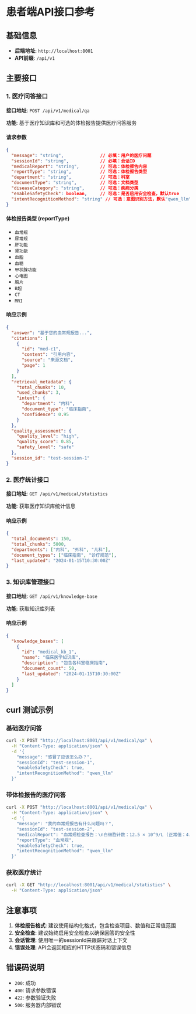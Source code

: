 # 患者端API接口参考

## 基础信息
- **后端地址**: `http://localhost:8001`
- **API前缀**: `/api/v1`

## 主要接口

### 1. 医疗问答接口

**接口地址**: `POST /api/v1/medical/qa`

**功能**: 基于医疗知识库和可选的体检报告提供医疗问答服务

#### 请求参数

```json
{
  "message": "string",              // 必填：用户的医疗问题
  "sessionId": "string",            // 必填：会话ID
  "medicalReport": "string",        // 可选：体检报告内容
  "reportType": "string",           // 可选：体检报告类型
  "department": "string",           // 可选：科室
  "documentType": "string",         // 可选：文档类型
  "diseaseCategory": "string",      // 可选：疾病分类
  "enableSafetyCheck": boolean,     // 可选：是否启用安全检查，默认true
  "intentRecognitionMethod": "string" // 可选：意图识别方法，默认"qwen_llm"
}
```

#### 体检报告类型 (reportType)
- `血常规`
- `尿常规`
- `肝功能`
- `肾功能`
- `血脂`
- `血糖`
- `甲状腺功能`
- `心电图`
- `胸片`
- `B超`
- `CT`
- `MRI`

#### 响应示例

```json
{
  "answer": "基于您的血常规报告...",
  "citations": [
    {
      "id": "med-c1",
      "content": "引用内容",
      "source": "来源文档",
      "page": 1
    }
  ],
  "retrieval_metadata": {
    "total_chunks": 10,
    "used_chunks": 3,
    "intent": {
      "department": "内科",
      "document_type": "临床指南",
      "confidence": 0.95
    }
  },
  "quality_assessment": {
    "quality_level": "high",
    "quality_score": 0.85,
    "safety_level": "safe"
  },
  "session_id": "test-session-1"
}
```

### 2. 医疗统计接口

**接口地址**: `GET /api/v1/medical/statistics`

**功能**: 获取医疗知识库统计信息

#### 响应示例

```json
{
  "total_documents": 150,
  "total_chunks": 5000,
  "departments": ["内科", "外科", "儿科"],
  "document_types": ["临床指南", "诊疗规范"],
  "last_updated": "2024-01-15T10:30:00Z"
}
```

### 3. 知识库管理接口

**接口地址**: `GET /api/v1/knowledge-base`

**功能**: 获取知识库列表

#### 响应示例

```json
{
  "knowledge_bases": [
    {
      "id": "medical_kb_1",
      "name": "临床医学知识库",
      "description": "包含各科室临床指南",
      "document_count": 50,
      "last_updated": "2024-01-15T10:30:00Z"
    }
  ]
}
```

## curl 测试示例

### 基础医疗问答

```bash
curl -X POST "http://localhost:8001/api/v1/medical/qa" \
  -H "Content-Type: application/json" \
  -d '{
    "message": "感冒了应该怎么办？",
    "sessionId": "test-session-1",
    "enableSafetyCheck": true,
    "intentRecognitionMethod": "qwen_llm"
  }'
```

### 带体检报告的医疗问答

```bash
curl -X POST "http://localhost:8001/api/v1/medical/qa" \
  -H "Content-Type: application/json" \
  -d '{
    "message": "我的血常规报告有什么问题吗？",
    "sessionId": "test-session-2",
    "medicalReport": "血常规检查报告：\n白细胞计数：12.5 × 10^9/L (正常值：4.0-10.0)\n红细胞计数：3.8 × 10^12/L (正常值：4.0-5.5)\n血红蛋白：95 g/L (正常值：120-160)",
    "reportType": "血常规",
    "enableSafetyCheck": true,
    "intentRecognitionMethod": "qwen_llm"
  }'
```

### 获取医疗统计

```bash
curl -X GET "http://localhost:8001/api/v1/medical/statistics" \
  -H "Content-Type: application/json"
```

## 注意事项

1. **体检报告格式**: 建议使用结构化格式，包含检查项目、数值和正常值范围
2. **安全检查**: 建议始终启用安全检查以确保回答的安全性
3. **会话管理**: 使用唯一的sessionId来跟踪对话上下文
4. **错误处理**: API会返回相应的HTTP状态码和错误信息

## 错误码说明

- `200`: 成功
- `400`: 请求参数错误
- `422`: 参数验证失败
- `500`: 服务器内部错误